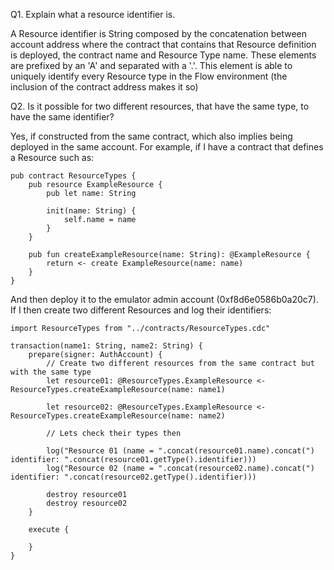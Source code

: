 Q1. Explain what a resource identifier is.

A Resource identifier is String composed by the concatenation between account address where the contract that contains that Resource definition is deployed, the contract name and Resource Type name. These elements are prefixed by an 'A' and separated with a '.'. This element is able to uniquely identify every Resource type in the Flow environment (the inclusion of the contract address makes it so)


Q2. Is it possible for two different resources, that have the same type, to have the same identifier?

Yes, if constructed from the same contract, which also implies being deployed in the same account. For example, if I have a contract that defines a Resource such as:

```cadence
pub contract ResourceTypes {
    pub resource ExampleResource {
        pub let name: String

        init(name: String) {
            self.name = name
        }
    }

    pub fun createExampleResource(name: String): @ExampleResource {
        return <- create ExampleResource(name: name)
    }
}
```

And then deploy it to the emulator admin account (0xf8d6e0586b0a20c7). If I then create two different Resources and log their identifiers:
```cadence
import ResourceTypes from "../contracts/ResourceTypes.cdc"

transaction(name1: String, name2: String) {
    prepare(signer: AuthAccount) {
        // Create two different resources from the same contract but with the same type 
        let resource01: @ResourceTypes.ExampleResource <- ResourceTypes.createExampleResource(name: name1)

        let resource02: @ResourceTypes.ExampleResource <- ResourceTypes.createExampleResource(name: name2)

        // Lets check their types then

        log("Resource 01 (name = ".concat(resource01.name).concat(") identifier: ".concat(resource01.getType().identifier)))
        log("Resource 02 (name = ".concat(resource02.name).concat(") identifier: ".concat(resource02.getType().identifier)))

        destroy resource01
        destroy resource02
    }

    execute {

    }
}
```

